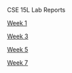 CSE 15L Lab Reports 

[Week 1](https://emmaz12.github.io/CSE-15L-Lab-Reports/Lab_Report_1/CSE-15L-Week-1-Lab-Report.html)

[Week 3](https://emmaz12.github.io/CSE-15L-Lab-Reports/Lab_Report_2/Week_3_Writeup.html)

[Week 5](https://emmaz12.github.io/CSE-15L-Lab-Reports/Lab_Report_3/Week_5_Writeup.html)

[Week 7](https://emmaz12.github.io/CSE-15L-Lab-Reports/Lab_Report_4/Week_7_Writeup.html)



